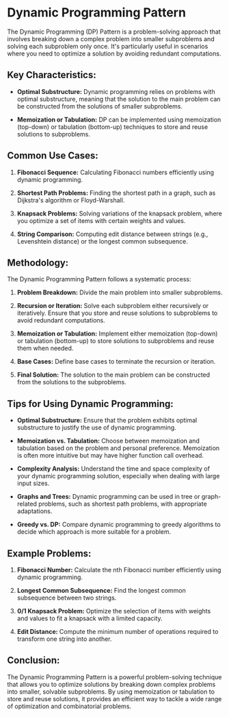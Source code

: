 # Dynamic Programming Pattern

The Dynamic Programming (DP) Pattern is a problem-solving approach that involves breaking down a complex problem into smaller subproblems and solving each subproblem only once. It's particularly useful in scenarios where you need to optimize a solution by avoiding redundant computations.

## Key Characteristics:

- **Optimal Substructure:** Dynamic programming relies on problems with optimal substructure, meaning that the solution to the main problem can be constructed from the solutions of smaller subproblems.

- **Memoization or Tabulation:** DP can be implemented using memoization (top-down) or tabulation (bottom-up) techniques to store and reuse solutions to subproblems.

## Common Use Cases:

1. **Fibonacci Sequence:** Calculating Fibonacci numbers efficiently using dynamic programming.

2. **Shortest Path Problems:** Finding the shortest path in a graph, such as Dijkstra's algorithm or Floyd-Warshall.

3. **Knapsack Problems:** Solving variations of the knapsack problem, where you optimize a set of items with certain weights and values.

4. **String Comparison:** Computing edit distance between strings (e.g., Levenshtein distance) or the longest common subsequence.

## Methodology:

The Dynamic Programming Pattern follows a systematic process:

1. **Problem Breakdown:** Divide the main problem into smaller subproblems.

2. **Recursion or Iteration:** Solve each subproblem either recursively or iteratively. Ensure that you store and reuse solutions to subproblems to avoid redundant computations.

3. **Memoization or Tabulation:** Implement either memoization (top-down) or tabulation (bottom-up) to store solutions to subproblems and reuse them when needed.

4. **Base Cases:** Define base cases to terminate the recursion or iteration.

5. **Final Solution:** The solution to the main problem can be constructed from the solutions to the subproblems.

## Tips for Using Dynamic Programming:

- **Optimal Substructure:** Ensure that the problem exhibits optimal substructure to justify the use of dynamic programming.

- **Memoization vs. Tabulation:** Choose between memoization and tabulation based on the problem and personal preference. Memoization is often more intuitive but may have higher function call overhead.

- **Complexity Analysis:** Understand the time and space complexity of your dynamic programming solution, especially when dealing with large input sizes.

- **Graphs and Trees:** Dynamic programming can be used in tree or graph-related problems, such as shortest path problems, with appropriate adaptations.

- **Greedy vs. DP:** Compare dynamic programming to greedy algorithms to decide which approach is more suitable for a problem.

## Example Problems:

1. **Fibonacci Number:** Calculate the nth Fibonacci number efficiently using dynamic programming.

2. **Longest Common Subsequence:** Find the longest common subsequence between two strings.

3. **0/1 Knapsack Problem:** Optimize the selection of items with weights and values to fit a knapsack with a limited capacity.

4. **Edit Distance:** Compute the minimum number of operations required to transform one string into another.

## Conclusion:

The Dynamic Programming Pattern is a powerful problem-solving technique that allows you to optimize solutions by breaking down complex problems into smaller, solvable subproblems. By using memoization or tabulation to store and reuse solutions, it provides an efficient way to tackle a wide range of optimization and combinatorial problems.
